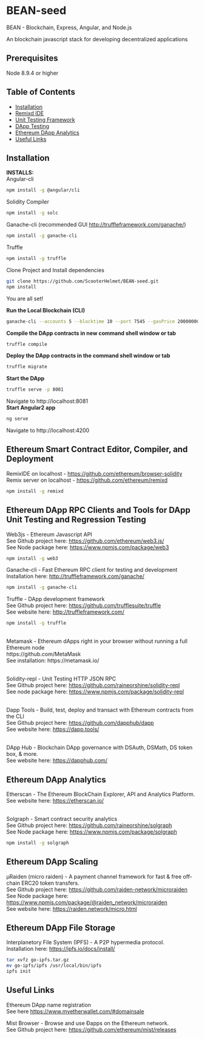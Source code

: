 # BEAN-seed
BEAN - Blockchain, Express, Angular, and Node.js 

An blockchain javascript stack for developing decentralized applications
## Prerequisites

Node 8.9.4 or higher </br>

## Table of Contents

* [Installation](#installation)
* [Remixd IDE](#remixd-ide)
* [Unit Testing Framework](#unit-testing-framework)
* [DApp Testing](#dapp-testing)
* [Ethereum DApp Analytics](#ethereum-dapp-analytics)
* [Useful Links](#useful-links)

## Installation

**INSTALLS:** </br>
Angular-cli
```bash
npm install -g @angular/cli
```
Solidity Compiler </br>
```bash
npm install -g solc
```
Ganache-cli (recommended GUI http://truffleframework.com/ganache/)
```bash
npm install -g ganache-cli
```
Truffle
```bash
npm install -g truffle
```
Clone Project and Install dependencies
```bash
git clone https://github.com/ScooterHelmet/BEAN-seed.git
npm install
```
You are all set! </br>

**Run the Local Blockchain (CLI)** </br>
```bash
ganache-cli --accounts 5 --blocktime 10 --port 7545 --gasPrice 20000000 --gasLimit 60000 --debug
```
**Compile the DApp contracts in new command shell window or tab** </br>
```bash
truffle compile
```
**Deploy the DApp contracts in the command shell window or tab**</br>
```bash
truffle migrate
```
**Start the DApp** </br>
```bash
truffle serve -p 8081
```
Navigate to http://localhost:8081 </br>
**Start Angular2 app** </br>
```bash
ng serve
```
Navigate to http://localhost:4200 </br>

## Ethereum Smart Contract Editor, Compiler, and Deployment
RemixIDE on localhost - https://github.com/ethereum/browser-solidity </br>
Remix server on localhost - https://github.com/ethereum/remixd
```bash
npm install -g remixd
```
## Ethereum DApp RPC Clients and Tools for DApp Unit Testing and Regression Testing
Web3js - Ethereum Javascript API </br>
See Github project here: https://github.com/ethereum/web3.js/</br>
See Node package here: https://www.npmjs.com/package/web3</br>
```bash
npm install -g web3
```

Ganache-cli - Fast Ethereum RPC client for testing and development</br>
Installation here: http://truffleframework.com/ganache/</br>
```bash
npm install -g ganache-cli
```

Truffle - DApp development framework</br>
See Github project here: https://github.com/trufflesuite/truffle</br>
See website here: http://truffleframework.com/</br>
```bash
npm install -g truffle
```

</br>
Metamask - Ethereum dApps right in your browser without running a full Ethereum node</br>
https://github.com/MetaMask</br>
See installation: https://metamask.io/</br>
</br>

Solidity-repl - Unit Testing HTTP JSON RPC</br>
See Github project here: https://github.com/raineorshine/solidity-repl</br>
See node package here: https://www.npmjs.com/package/solidity-repl</br>
</br>

Dapp Tools - Build, test, deploy and transact with Ethereum contracts from the CLI</br>
See Github project here: https://github.com/dapphub/dapp</br>
See website here: https://dapp.tools/</br>
</br>

DApp Hub - Blockchain DApp governance with DSAuth, DSMath, DS token box, & more.</br>
See website here: https://dapphub.com/</br>

## Ethereum DApp Analytics
Etherscan - The Ethereum BlockChain Explorer, API and Analytics Platform.</br>
See website here: https://etherscan.io/</br>
</br>

Solgraph - Smart contract security analytics </br>
See Github project here: https://github.com/raineorshine/solgraph </br>
See Node package here: https://www.npmjs.com/package/solgraph </br>
```bash
npm install -g solgraph
```

## Ethereum DApp Scaling
μRaiden (micro raiden) - A payment channel framework for fast & free off-chain ERC20 token transfers.</br>
See Github project here: https://github.com/raiden-network/microraiden</br>
See Node package here: https://www.npmjs.com/package/@raiden_network/microraiden</br>
See website here: https://raiden.network/micro.html</br>

## Ethereum DApp File Storage
Interplanetory File System (IPFS) - A P2P hypermedia protocol.</br>
Installation here: https://ipfs.io/docs/install/</br>
```bash
tar xvfz go-ipfs.tar.gz
mv go-ipfs/ipfs /usr/local/bin/ipfs
ipfs init
```

## Useful Links


Ethereum DApp name registration </br>
See here https://www.myetherwallet.com/#domainsale

Mist Browser - Browse and use Ðapps on the Ethereum network. </br>
See Github project here: https://github.com/ethereum/mist/releases


